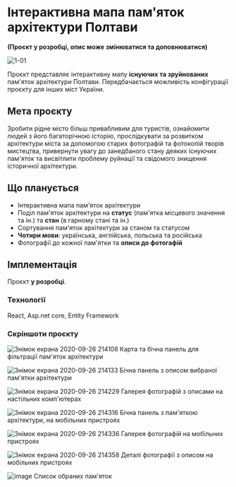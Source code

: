 # Інтерактивна мапа пам'яток архітектури Полтави
**(Проєкт у розробці, опис може змінюватися та доповнюватися)**

![1-01](https://user-images.githubusercontent.com/37479968/100099850-41c37a00-2e60-11eb-8570-6fd64cbcc9d8.png)

Проєкт представляє інтерактивну мапу **існуючих та зруйнованих** пам'яток архітектури Полтави. Передбачається можливість конфігурації проєкту для інших міст України.

## Мета проєкту

Зробити рідне місто більш привабливим для туристів, ознайомити людей з його багаторічною історію, прослідкувати за розвитком архітектури міста за допомогою старих фотографій та фотокопій творів мистецтва, привернути увагу до занедбаного стану деяких існуючих пам'яток та висвітлити проблему руйнації та свідомого знищення історичної архітектури.    

##  Що планується

 - Інтерактивна мапа пам'яток архітектури
 - Поділ пам'яток архітектури на **статус** (пам'ятка місцевого значення та ін.) та **стан** (в гарному стані та ін.)
 - Сортування пам'яток архітектури за станом та статусом
 - **Чотири мови**: українська, англійська, польська та російська
 - Фотографії до кожної пам'ятки та **описи до фотогафій**

## Імплементація
Проєкт **у розробці**.
### Teхнології
React, Asp.net core, Entity Framework
### Скріншоти проєкту
![Знімок екрана 2020-09-26 214108](https://user-images.githubusercontent.com/37479968/94349096-a40b2480-0041-11eb-95e5-1116d12e8bf6.png)
Карта та бічна панель для фільтрації пам'яток архітектури

![Знімок екрана 2020-09-26 214133](https://user-images.githubusercontent.com/37479968/94349108-b4230400-0041-11eb-9439-5a9320590ba6.png)
Бічна панель з описом вибраної пам'ятки архітектури

![Знімок екрана 2020-09-26 214229](https://user-images.githubusercontent.com/37479968/94349113-cdc44b80-0041-11eb-98d8-4208e3d1a5bf.png)
Галерея фотографій з описами на настільних комп'ютерах

![Знімок екрана 2020-09-26 214316](https://user-images.githubusercontent.com/37479968/94349120-dcaafe00-0041-11eb-8fd7-e71445a18382.png)
Бічна панель з пам'яткою архітектури, на мобільних пристроях

![Знімок екрана 2020-09-26 214336](https://user-images.githubusercontent.com/37479968/94349126-f8ae9f80-0041-11eb-868b-c9e2392709c1.png)
Галерея фотографій на мобільних пристроях

![Знімок екрана 2020-09-26 214358](https://user-images.githubusercontent.com/37479968/94349130-082de880-0042-11eb-8f8b-4428e4a5bac0.png)
Деталі фотографії з описом на мобільних пристроях

![image](https://user-images.githubusercontent.com/37479968/95671854-ac17a800-0b9b-11eb-8f4f-f19472385869.png)
Список обраних пам'яток

